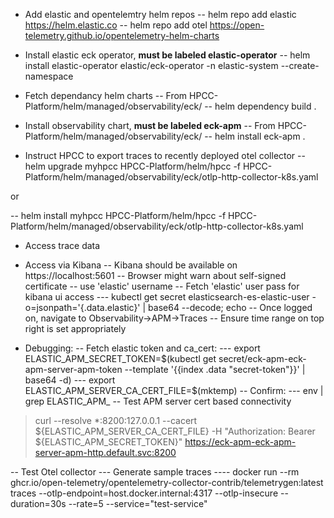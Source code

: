 - Add elastic and opentelemtry helm repos
-- helm repo add elastic https://helm.elastic.co
-- helm repo add otel  https://open-telemetry.github.io/opentelemetry-helm-charts

- Install elastic eck operator, **must be labeled elastic-operator**
-- helm install elastic-operator elastic/eck-operator -n elastic-system --create-namespace

- Fetch dependancy helm charts 
-- From HPCC-Platform/helm/managed/observability/eck/
-- helm dependency build .

- Install observability chart, **must be labeled eck-apm**
-- From HPCC-Platform/helm/managed/observability/eck/
-- helm install eck-apm .

- Instruct HPCC to export traces to recently deployed otel collector
-- helm upgrade myhpcc HPCC-Platform/helm/hpcc -f HPCC-Platform/helm/managed/observability/eck/otlp-http-collector-k8s.yaml

or 

-- helm install myhpcc HPCC-Platform/helm/hpcc -f HPCC-Platform/helm/managed/observability/eck/otlp-http-collector-k8s.yaml

- Access trace data
- Access via Kibana
-- Kibana should be available on https://localhost:5601
-- Browser might warn about self-signed certificate
-- use 'elastic' username
-- Fetch 'elastic' user pass for kibana ui access
--- kubectl get secret elasticsearch-es-elastic-user -o=jsonpath='{.data.elastic}' | base64 --decode; echo
-- Once logged on, navigate to Observability->APM->Traces
-- Ensure time range on top right is set appropriately

- Debugging:
-- Fetch elastic token and ca_cert:
--- export ELASTIC_APM_SECRET_TOKEN=$(kubectl get secret/eck-apm-eck-apm-server-apm-token --template '{{index .data "secret-token"}}' | base64 -d)
--- export ELASTIC_APM_SERVER_CA_CERT_FILE=$(mktemp)
-- Confirm:
--- env | grep ELASTIC_APM_
-- Test APM server cert based connectivity
> curl --resolve *:8200:127.0.0.1 --cacert ${ELASTIC_APM_SERVER_CA_CERT_FILE} -H "Authorization: Bearer ${ELASTIC_APM_SECRET_TOKEN}" https://eck-apm-eck-apm-server-apm-http.default.svc:8200

-- Test Otel collector
--- Generate sample traces
---- docker run --rm ghcr.io/open-telemetry/opentelemetry-collector-contrib/telemetrygen:latest   traces   --otlp-endpoint=host.docker.internal:4317   --otlp-insecure   --duration=30s   --rate=5   --service="test-service"
